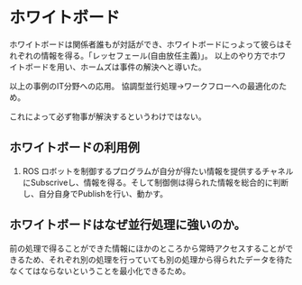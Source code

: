 # ホワイトボード
ホワイトボードは関係者誰もが対話ができ、ホワイトボードにっよって彼らはそれぞれの情報を得る。「レッセフェール(自由放任主義)」。
以上のやり方でホワイトボードを用い、ホームズは事件の解決へと導いた。

以上の事例のIT分野への応用。
協調型並行処理→ワークフローへの最適化のため。

これによって必ず物事が解決するというわけではない。

## ホワイトボードの利用例
1. ROS
ロボットを制御するプログラムが自分が得たい情報を提供するチャネルにSubscriveし、情報を得る。そして制御側は得られた情報を総合的に判断し、自分自身でPublishを行い、動かす。

## ホワイトボードはなぜ並行処理に強いのか。
前の処理で得ることができた情報にほかのところから常時アクセスすることができるため、それぞれ別の処理を行っていても別の処理から得られたデータを待たなくてはならないということを最小化できるため。